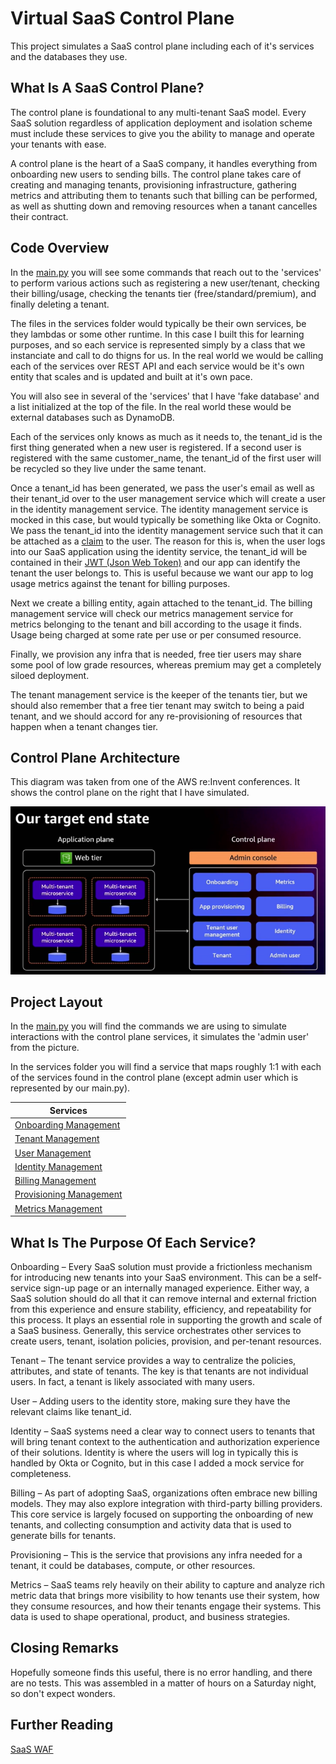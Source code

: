 # Virtual SaaS Control Plane

This project simulates a SaaS control plane including each of it's services and the databases they use.


## What Is A SaaS Control Plane?

The control plane is foundational to any multi-tenant SaaS model. Every SaaS solution regardless of application deployment and isolation scheme must include these services to give you the ability to manage and operate your tenants with ease.

A control plane is the heart of a SaaS company, it handles everything from onboarding new users to sending bills. The control plane takes care of creating and managing tenants, provisioning infrastructure, gathering metrics and attributing them to tenants such that billing can be performed, as well as shutting down and removing resources when a tanant cancelles their contract. 


## Code Overview

In the [main.py](main.py) you will see some commands that reach out to the 'services' to perform various actions such as registering a new user/tenant, checking their billing/usage, checking the tenants tier (free/standard/premium), and finally deleting a tenant.

The files in the services folder would typically be their own services, be they lambdas or some other runtime. In this case I built this for learning purposes, and so each service is represented simply by a class that we instanciate and call to do thigns for us. In the real world we would be calling each of the services over REST API and each service would be it's own entity that scales and is updated and built at it's own pace. 

You will also see in several of the 'services' that I have 'fake database' and a list initialized at the top of the file. In the real world these would be external databases such as DynamoDB. 

Each of the services only knows as much as it needs to, the tenant_id is the first thing generated when a new user is registered. If a second user is registered with the same customer_name, the tenant_id of the first user will be recycled so they live under the same tenant. 

Once a tenant_id has been generated, we pass the user's email as well as their tenant_id over to the user management service which will create a user in the identity management service. The identity management service is mocked in this case, but would typically be something like Okta or Cognito. We pass the tenant_id into the identity management service such that it can be attached as a [claim](https://auth0.com/docs/secure/tokens/json-web-tokens/json-web-token-claims) to the user. The reason for this is, when the user logs into our SaaS application using the identity service, the tenant_id will be contained in their [JWT (Json Web Token)](https://jwt.io/) and our app can identify the tenant the user belongs to. This is useful because we want our app to log usage metrics against the tenant for billing purposes.

Next we create a billing entity, again attached to the tenant_id. The billing management service will check our metrics management service for metrics belonging to the tenant and bill according to the usage it finds. Usage being charged at some rate per use or per consumed resource.

Finally, we provision any infra that is needed, free tier users may share some pool of low grade resources, whereas premium may get a completely siloed deployment.

The tenant management service is the keeper of the tenants tier, but we should also remember that a free tier tenant may switch to being a paid tenant, and we should accord for any re-provisioning of resources that happen when a tenant changes tier.


## Control Plane Architecture

This diagram was taken from one of the AWS re:Invent conferences. It shows the control plane on the right that I have simulated.

![control_plane_services](docs/control_plane_services.png)


## Project Layout

In the [main.py](./main.py) you will find the commands we are using to simulate interactions with the control plane services, it simulates the 'admin user' from the picture.

In the services folder you will find a service that maps roughly 1:1 with each of the services found in the control plane (except admin user which is represented by our main.py).

| Services                                                          |
|-------------------------------------------------------------------|
| [Onboarding Management](./services/OnboardingManagement.py)       |
| [Tenant Management](./services/TenantManagement.py)               |
| [User Management](./services/UserManagement.py)                   |
| [Identity Management](./services/IdentityManagement.py)           |
| [Billing Management](./services/BillingManagement.py)             |
| [Provisioning Management](./services/ProvisioningManagement.py)   |
| [Metrics Management](./services/MetricsManagement.py)             |


## What Is The Purpose Of Each Service?

Onboarding – Every SaaS solution must provide a frictionless mechanism for introducing new
tenants into your SaaS environment. This can be a self-service sign-up page or an internally managed
experience. Either way, a SaaS solution should do all that it can remove internal and external friction
from this experience and ensure stability, efficiency, and repeatability for this process. It plays
an essential role in supporting the growth and scale of a SaaS business. Generally, this service
orchestrates other services to create users, tenant, isolation policies, provision, and per-tenant
resources.

Tenant – The tenant service provides a way to centralize the policies, attributes, and state of tenants.
The key is that tenants are not individual users. In fact, a tenant is likely associated with many users.

User – Adding users to the identity store, making sure they have the relevant claims like tenant_id.

Identity – SaaS systems need a clear way to connect users to tenants that will bring tenant context
to the authentication and authorization experience of their solutions. Identity is where the users will log in
typically this is handled by Okta or Cognito, but in this case I added a mock service for completeness.

Billing – As part of adopting SaaS, organizations often embrace new billing models. They may also
explore integration with third-party billing providers. This core service is largely focused on supporting
the onboarding of new tenants, and collecting consumption and activity data that is used to generate
bills for tenants.

Provisioning – This is the service that provisions any infra needed for a tenant, it could be databases, compute, or other resources.

Metrics – SaaS teams rely heavily on their ability to capture and analyze rich metric data that brings
more visibility to how tenants use their system, how they consume resources, and how their tenants
engage their systems. This data is used to shape operational, product, and business strategies.


## Closing Remarks

Hopefully someone finds this useful, there is no error handling, and there are no tests. This was assembled in a matter of hours on a Saturday night, so don't expect wonders.


## Further Reading

[SaaS WAF](https://docs.aws.amazon.com/whitepapers/latest/saas-architecture-fundamentals/saas-architecture-fundamentals.html)






